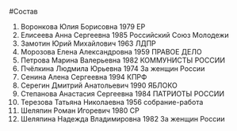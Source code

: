 #Состав
1. Воронкова Юлия Борисовна 1979 ЕР
2. Елисеева Анна Сергеевна 1985 Российский Союз Молодежи
3. Замотин Юрий Михайлович 1963 ЛДПР
4. Морозова Елена Александровна 1959 ПРАВОЕ ДЕЛО
5. Петрова Марина Валерьевна 1982 КОММУНИСТЫ РОССИИ
6. Пчёлкина Людмила Юрьевна 1974 За женщин России
7. Сенина Алена Сергеевна 1994 КПРФ
8. Серегин Дмитрий Анатольевич 1990 ЯБЛОКО
9. Степанова Анастасия Сергеевна 1984 ПАТРИОТЫ РОССИИ
10. Терезова Татьяна Николаевна 1956 собрание-работа
11. Шеляпин Роман Игоревич 1980 СР
12. Шеляпина Надежда Владимировна 1982 За женщин России
